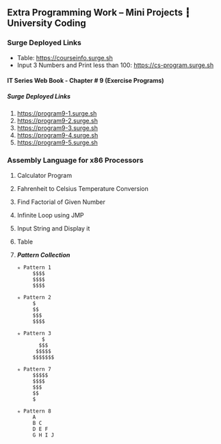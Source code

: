 ## Extra Programming Work – Mini Projects ┇ University Coding
### Surge Deployed Links
- Table: https://courseinfo.surge.sh
- Input 3 Numbers and Print less than 100: https://cs-program.surge.sh
#### IT Series Web Book - Chapter # 9 (Exercise Programs)
##### Surge Deployed Links
1. https://program9-1.surge.sh
2. https://program9-2.surge.sh
3. https://program9-3.surge.sh
4. https://program9-4.surge.sh
5. https://program9-5.surge.sh

### Assembly Language for x86 Processors
1. Calculator Program
2. Fahrenheit to Celsius Temperature Conversion
3. Find Factorial of Given Number
4. Infinite Loop using JMP
5. Input String and Display it
6. Table
8. _**Pattern Collection**_ </br>

       ✯ Pattern 1
            $$$$
            $$$$
            $$$$

       ✯ Pattern 2
            $
            $$
            $$$
            $$$$

       ✯ Pattern 3
               $
              $$$
             $$$$$
            $$$$$$$

       ✯ Pattern 7
            $$$$$
            $$$$
            $$$
            $$
            $

       ✯ Pattern 8
            A
            B C
            D E F
            G H I J
